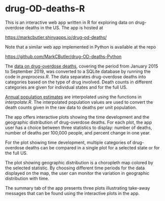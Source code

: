 # drug-OD-deaths-R

This is an interactive web app written in R for exploring data on
drug-overdose deaths in the US.  The app is hosted at

https://markcbutler.shinyapps.io/drug-od-deaths/

Note that a similar web app implemented in Python is available at the repo

https://github.com/MarkCButler/drug-OD-deaths-Python

The
[data on drug-overdose deaths](https://data.cdc.gov/NCHS/VSRR-Provisional-Drug-Overdose-Death-Counts/xkb8-kh2a),
covering the period from January 2015 to September 2019, was converted to a
SQLite database by running the code in *preprocess.R*.  The data separates
drug-overdose deaths into categories based on the type of drug involved.
Death counts in different categories are given for individual states and for
the full US.

[Annual population estimates](https://www.census.gov/data/datasets/time-series/demo/popest/2010s-state-total.html)
are interpolated using the functions in *interpolate.R*.  The interpolated
population values are used to convert the death counts given in the raw data
to deaths per unit population.

The app offers interactive plots showing the time development and the
geographic distribution of drug-overdose deaths.  For each plot, the app
user has a choice between three statistics to display:  number of deaths,
number of deaths per 100,000 people, and percent change in one year.

For the plot showing time development, multiple categories of drug-overdose
deaths can be compared in a single plot for a selected state or for the full
US.

The plot showing geographic distribution is a choropleth map colored by the
selected statistic.  By choosing different time periods for the data displayed
on the map, the user can monitor the variation in geographic distribution with
time.

The summary tab of the app presents three plots illustrating take-away
messages that can be found using the interactive plots in the app.
